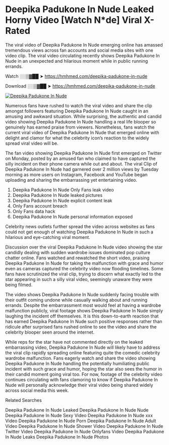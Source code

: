 ﻿# Deepika Padukone In Nude Leaked Horny Video [Watch N*de] Viral X-Rated

The viral video of ﻿Deepika Padukone In Nude emerging online has amassed tremendous views across fan accounts and social media sites with one video clip. The viral video circulating recently shows ﻿Deepika Padukone In Nude in an unexpected and hilarious moment while in public running errands. 

Watch ░░▒▓██ ➤ https://hmhmed.com/deepika-padukone-in-nude

Download ░░▒▓██ ➤ https://hmhmed.com/deepika-padukone-in-nude

[![Deepika Padukone In Nude](https://i.imgur.com/dJHk4Zq.gif)](https://hmhmed.com/deepika-padukone-in-nude)

Numerous fans have rushed to watch the viral video and share the clip amongst followers featuring ﻿Deepika Padukone In Nude caught in an amusing and awkward situation. While surprising, the authentic and candid video showing ﻿Deepika Padukone In Nude handling a real life blooper so genuinely has earned praise from viewers. Nonetheless, fans watch the current viral video of ﻿Deepika Padukone In Nude that emerged online with delight and clamor for what the celebrity icon’s reaction to the widely spread viral video will be.

The fan video showing ﻿Deepika Padukone In Nude first emerged on Twitter on Monday, posted by an amused fan who claimed to have captured the silly incident on their phone camera while out and about. The viral Clip of ﻿Deepika Padukone In Nude had garnered over 2 million views by Tuesday morning as more users on Instagram, Facebook and YouTube began uploading and sharing the embarrassing yet entertaining video. 

1. ﻿Deepika Padukone In Nude Only Fans leak video
2. ﻿Deepika Padukone In Nude leaked pictures
3. ﻿Deepika Padukone In Nude explicit content leak
4. Only Fans account breach
5. Only Fans data hack
6. ﻿Deepika Padukone In Nude personal information exposed

Celebrity news outlets further spread the video across websites as fans could not get enough of watching ﻿Deepika Padukone In Nude in such a hilarious and eye-catching viral moment. 

Discussion over the viral ﻿Deepika Padukone In Nude video showing the star candidly dealing with sudden wardrobe issues dominated pop culture chatter online. Fans watched and rewatched the short video, praising ﻿Deepika Padukone In Nude for taking the malfunction with grace and humor even as cameras captured the celebrity video now flooding timelines. Some fans have scrutinized the viral clip, trying to discern what exactly led to the star appearing in such a silly viral video, seemingly unaware they were being filmed.

The video shows ﻿Deepika Padukone In Nude suddenly facing trouble with their outfit coming undone while casually walking about and running errands. Despite the embarrassment most would feel at having a wardrobe malfunction publicly, viral footage shows ﻿Deepika Padukone In Nude simply laughing the incident off themselves. It is this down-to-earth reaction that has earned ﻿Deepika Padukone In Nude such positive responses rather than ridicule after surprised fans rushed online to see the video and share the celebrity blooper seen around the internet.  

While reps for the star have not commented directly on the leaked embarrassing video, ﻿Deepika Padukone In Nude will likely have to address the viral clip rapidly spreading online featuring quite the comedic celebrity wardrobe malfunction. Fans eagerly watch and share the video showing ﻿Deepika Padukone In Nude handling the potentially humiliating public incident with such grace and humor, hoping the star also sees the humor in their candid moment going viral too. For now, footage of the celebrity video continues circulating with fans clamoring to know if ﻿Deepika Padukone In Nude will personally acknowledge their viral video being shared widely across social media this week.

Related Searches

﻿Deepika Padukone In Nude Leaked
﻿Deepika Padukone In Nude Nude
﻿Deepika Padukone In Nude Sexy Video
﻿Deepika Padukone In Nude xxx Video
﻿Deepika Padukone In Nude Porn
﻿Deepika Padukone In Nude Adult Video
﻿Deepika Padukone In Nude Shower Video
﻿Deepika Padukone In Nude Twitter Video
﻿Deepika Padukone In Nude Onlyfans Video
﻿Deepika Padukone In Nude Leaks
﻿Deepika Padukone In Nude Photos